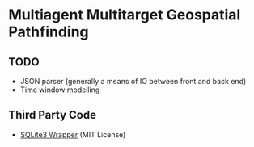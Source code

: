 # Multiagent Multitarget Geospatial Pathfinding

## TODO
* JSON parser (generally a means of IO between front and back end)
* Time window modelling

## Third Party Code
* [SQLite3 Wrapper](https://github.com/SRombauts/SQLiteCpp) (MIT License)
